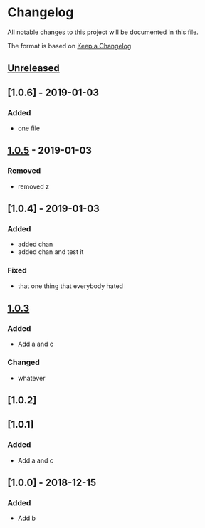 # Changelog
All notable changes to this project will be documented in this file.

The format is based on [Keep a Changelog](https://keepachangelog.com/en/1.0.0/)

## [Unreleased]

## [1.0.6] - 2019-01-03
### Added
- one file

## [1.0.5] - 2019-01-03
### Removed
- removed z

## [1.0.4] - 2019-01-03
### Added
- added chan
- added chan and test it

### Fixed
- that one thing that everybody hated

## [1.0.3]
### Added
- Add a and c

### Changed
- whatever

## [1.0.2]

## [1.0.1]
### Added
- Add a and c

## [1.0.0] - 2018-12-15
### Added
- Add b 

[unreleased]: https://github.com/:anaPerezGhiglia/hotfix-test/compare/v1.0.5...HEAD
[1.0.5]: https://github.com/:anaPerezGhiglia/hotfix-test/compare/v1.0.3...v1.0.5
[1.0.3]: https://github.com/:anaPerezGhiglia/hotfix-test/compare/v1.0.4...v1.0.3
